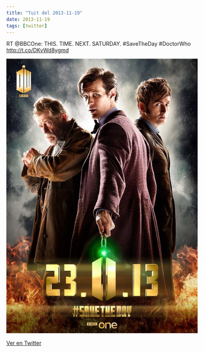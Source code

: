 ```yaml
---
title: "Tuit del 2013-11-19"
date: 2013-11-19
tags: [twitter]
---
```


RT @BBCOne: THIS. TIME. NEXT. SATURDAY. #SaveTheDay #DoctorWho http://t.co/DKvWd8ygmd

![Imagen](/assets/images/402824768942268417-BZN8bfKIMAAD2zN.jpg)

[Ver en Twitter](https://twitter.com/i/web/status/402824768942268417)
